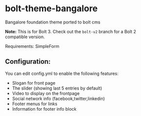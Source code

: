 bolt-theme-bangalore
====================

Bangalore foundation theme ported to bolt cms

**Note:**  This is for Bolt 3. Check out the `bolt-v2` branch for a Bolt 2 compatible version.

Requirements: SimpleForm

Configuration:
--------------

You can edit config.yml to enable the following features:

* Slogan for front page
* The slider (showing last 5 entries by default)
* Video to display on the frontpage
* Social network info (facebook,twitter,linkedin)
* Footer menus for links
* Information for footer info block

